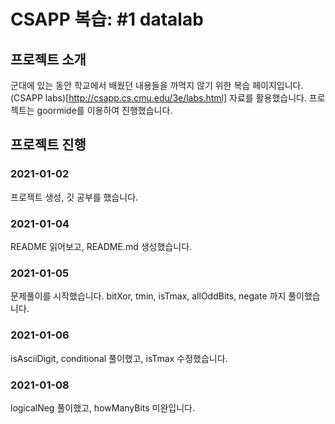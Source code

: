 # CSAPP 복습: #1 datalab

## 프로젝트 소개
군대에 있는 동안 학교에서 배웠던 내용들을 까먹지 않기 위한 복습 페이지입니다.
(CSAPP labs)[http://csapp.cs.cmu.edu/3e/labs.html] 자료를 활용했습니다.
프로젝트는 goormide를 이용하여 진행했습니다.

## 프로젝트 진행
### 2021-01-02
프로젝트 생성, 깃 공부를 했습니다.
### 2021-01-04
README 읽어보고, README.md 생성했습니다.
### 2021-01-05
문제풀이를 시작했습니다.
bitXor, tmin, isTmax, allOddBits, negate 까지 풀이했습니다.
### 2021-01-06
isAsciiDigit, conditional 풀이했고, isTmax 수정했습니다.
### 2021-01-08
logicalNeg 풀이했고, howManyBits 미완입니다.